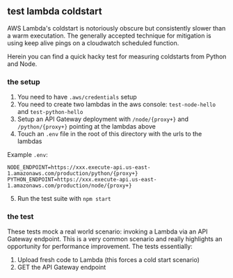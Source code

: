 ## test lambda coldstart

AWS Lambda's coldstart is notoriously obscure but consistently slower than a warm executation. The generally accepted technique for mitigation is using keep alive pings on a cloudwatch scheduled function.

Herein you can find a quick hacky test for measuring coldstarts from Python and Node.

### the setup

1. You need to have `.aws/credentials` setup
2. You need to create two lambdas in the aws console: `test-node-hello` and `test-python-hello`
3. Setup an API Gateway deployment with `/node/{proxy+}` and `/python/{proxy+}` pointing at the lambdas above
4. Touch an `.env` file in the root of this directory with the urls to the lambdas

Example `.env`:
```
NODE_ENDPOINT=https://xxx.execute-api.us-east-1.amazonaws.com/production/python/{proxy+}
PYTHON_ENDPOINT=https://xxx.execute-api.us-east-1.amazonaws.com/production/node/{proxy+}

```

5. Run the test suite with `npm start`

### the test

These tests mock a real world scenario: invoking a Lambda via an API Gateway endpoint. This is a very common scenario and really highlights an opportunity for performance improvement. The tests essentially:

1. Upload fresh code to Lambda (this forces a cold start scenario)
2. GET the API Gateway endpoint

